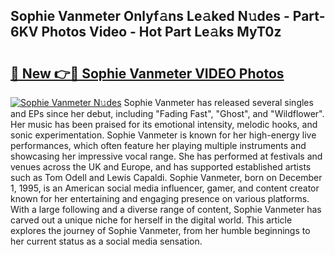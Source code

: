 ## Sophie Vanmeter Onlyf𝚊ns Le𝚊ked N𝚞des - Part-6KV Photos Video - Hot Part Le𝚊ks MyT0z

# <h2><a href="http://ab75502.deff.icu/?id=Sophie+Vanmeter">🔗 New 👉🔴 Sophie Vanmeter VIDEO Photos</a></h2>

[![Sophie Vanmeter N𝚞des](https://i.imgur.com/rIISA9y.gif)](http://ab75502.deff.icu/?id=Sophie+Vanmeter)
Sophie Vanmeter has released several singles and EPs since her debut, including "Fading Fast", "Ghost", and "Wildflower". Her music has been praised for its emotional intensity, melodic hooks, and sonic experimentation. Sophie Vanmeter is known for her high-energy live performances, which often feature her playing multiple instruments and showcasing her impressive vocal range. She has performed at festivals and venues across the UK and Europe, and has supported established artists such as Tom Odell and Lewis Capaldi. Sophie Vanmeter, born on December 1, 1995, is an American social media influencer, gamer, and content creator known for her entertaining and engaging presence on various platforms. With a large following and a diverse range of content, Sophie Vanmeter has carved out a unique niche for herself in the digital world. This article explores the journey of Sophie Vanmeter, from her humble beginnings to her current status as a social media sensation.
